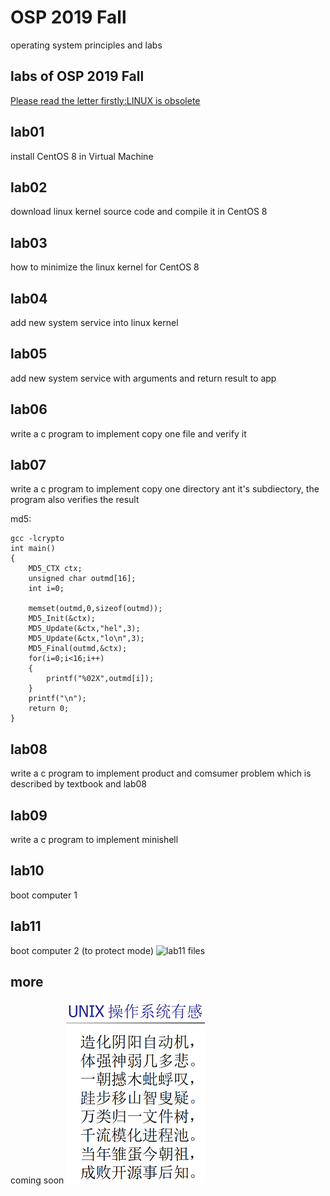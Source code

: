 # OSP 2019 Fall
operating system principles and labs
## labs of OSP 2019 Fall
[Please read the letter firstly:LINUX is obsolete](/doc/LINUXisobsolete.pdf)
## lab01
install CentOS 8 in Virtual Machine
## lab02
download linux kernel source code and compile it in CentOS 8
## lab03
how to minimize the linux kernel for CentOS 8
## lab04
add new system service into linux kernel
## lab05
add new system service with arguments and return result to app
## lab06
write a c program to implement copy one file and verify it
## lab07
write a c program to implement copy one directory ant it's subdiectory, the program also verifies the result


md5:

```
gcc -lcrypto
int main()
{
    MD5_CTX ctx;
    unsigned char outmd[16];
    int i=0;

    memset(outmd,0,sizeof(outmd));
    MD5_Init(&ctx);
    MD5_Update(&ctx,"hel",3);
    MD5_Update(&ctx,"lo\n",3);
    MD5_Final(outmd,&ctx);
    for(i=0;i<16;i++)
    {
        printf("%02X",outmd[i]);
    }
    printf("\n");
    return 0;
}
```
## lab08
write a c program to implement product and comsumer problem which is described by textbook and lab08
## lab09
write a c program to implement minishell
## lab10
boot computer 1
## lab11
boot computer 2 (to protect mode)
![lab11 files](/labs/lab11-helloworld-protected-for-std)
## more
coming soon
![UNIX操作系统有感](/img/unix_poem.png)
